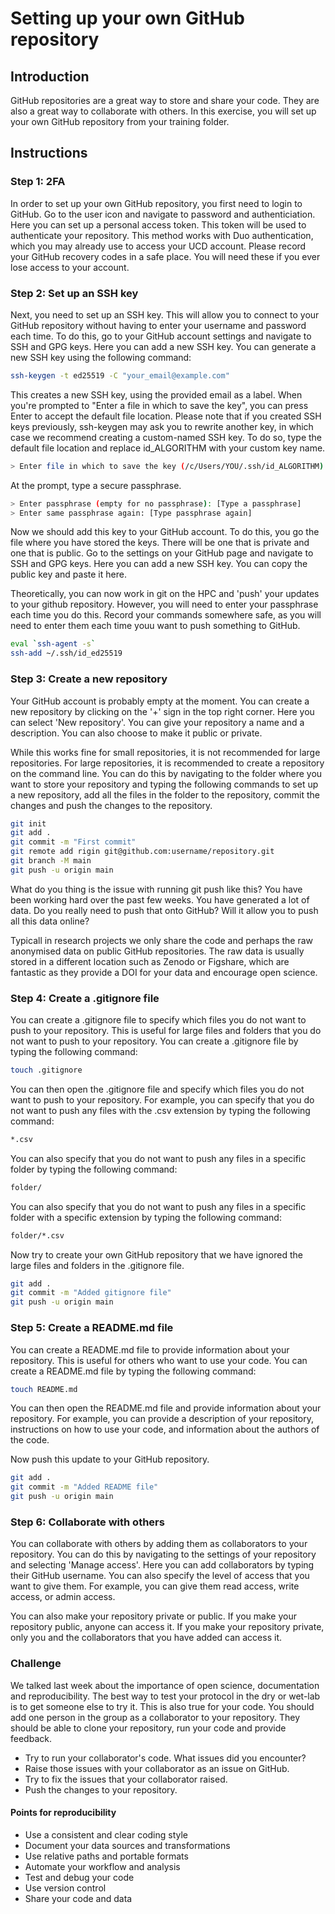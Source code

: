 # Setting up your own GitHub repository

## Introduction
GitHub repositories are a great way to store and share your code. They are also a great way to collaborate with others. In this exercise, you will set up your own GitHub repository from your training folder.

## Instructions

### Step 1: 2FA
In order to set up your own GitHub repository, you first need to login to GitHub. Go to the user icon and navigate to password and authenticiation. Here you can set up a personal access token. This token will be used to authenticate your repository. This method works with Duo authentication, which you may already use to access your UCD account. Please record your GitHub recovery codes in a safe place. You will need these if you ever lose access to your account.

### Step 2: Set up an SSH key
Next, you need to set up an SSH key. This will allow you to connect to your GitHub repository without having to enter your username and password each time. To do this, go to your GitHub account settings and navigate to SSH and GPG keys. Here you can add a new SSH key. You can generate a new SSH key using the following command:

```bash
ssh-keygen -t ed25519 -C "your_email@example.com"
```
This creates a new SSH key, using the provided email as a label. When you're prompted to "Enter a file in which to save the key", you can press Enter to accept the default file location. Please note that if you created SSH keys previously, ssh-keygen may ask you to rewrite another key, in which case we recommend creating a custom-named SSH key. To do so, type the default file location and replace id_ALGORITHM with your custom key name.

```bash
> Enter file in which to save the key (/c/Users/YOU/.ssh/id_ALGORITHM):[Press enter]
``` 
At the prompt, type a secure passphrase.

```bash
> Enter passphrase (empty for no passphrase): [Type a passphrase]
> Enter same passphrase again: [Type passphrase again]
```	

Now we should add this key to your GitHub account. To do this, you go the file where you have stored the keys. There will be one that is private and one that is public. Go to the settings on your GitHub page and navigate to SSH and GPG keys. Here you can add a new SSH key. You can copy the public key and paste it here. 

Theoretically, you can now work in git on the HPC and 'push' your updates to your github repository. However, you will need to enter your passphrase each time you do this. Record your commands somewhere safe, as you will need to enter them each time youu want to push something to GitHub. 

```bash
eval `ssh-agent -s`
ssh-add ~/.ssh/id_ed25519
```

### Step 3: Create a new repository
Your GitHub account is probably empty at the moment. You can create a new repository by clicking on the '+' sign in the top right corner. Here you can select 'New repository'. You can give your repository a name and a description. You can also choose to make it public or private.

While this works fine for small repositories, it is not recommended for large repositories. For large repositories, it is recommended to create a repository on the command line. You can do this by navigating to the folder where you want to store your repository and typing the following commands to set up a new repository, add all the files in the folder to the repository, commit the changes and push the changes to the repository.

```bash
git init
git add .
git commit -m "First commit"
git remote add rigin git@github.com:username/repository.git
git branch -M main
git push -u origin main
```
What do you thing is the issue with running git push like this? You have been working hard over the past few weeks. You have generated a lot of data. Do you really need to push that onto GitHub? Will it allow you to push all this data online? 

Typicall in research projects we only share the code and perhaps the raw anonymised data on public GitHub repositories. The raw data is usually stored in a different location such as Zenodo or Figshare, which are fantastic as they provide a DOI for your data and encourage open science. 

### Step 4: Create a .gitignore file
You can create a .gitignore file to specify which files you do not want to push to your repository. This is useful for large files and folders that you do not want to push to your repository. You can create a .gitignore file by typing the following command:

```bash
touch .gitignore
```
You can then open the .gitignore file and specify which files you do not want to push to your repository. For example, you can specify that you do not want to push any files with the .csv extension by typing the following command:

```bash
*.csv
```
You can also specify that you do not want to push any files in a specific folder by typing the following command:

```bash
folder/
```
You can also specify that you do not want to push any files in a specific folder with a specific extension by typing the following command:

```bash
folder/*.csv
```

Now try to create your own GitHub repository that we have ignored the large files and folders in the .gitignore file. 

```bash
git add .
git commit -m "Added gitignore file"
git push -u origin main
```

### Step 5: Create a README.md file
You can create a README.md file to provide information about your repository. This is useful for others who want to use your code. You can create a README.md file by typing the following command:

```bash
touch README.md
```
You can then open the README.md file and provide information about your repository. For example, you can provide a description of your repository, instructions on how to use your code, and information about the authors of the code.

Now push this update to your GitHub repository. 

```bash
git add .
git commit -m "Added README file"
git push -u origin main
```

### Step 6: Collaborate with others
You can collaborate with others by adding them as collaborators to your repository. You can do this by navigating to the settings of your repository and selecting 'Manage access'. Here you can add collaborators by typing their GitHub username. You can also specify the level of access that you want to give them. For example, you can give them read access, write access, or admin access.

You can also make your repository private or public. If you make your repository public, anyone can access it. If you make your repository private, only you and the collaborators that you have added can access it.

### Challenge
We talked last week about the importance of open science, documentation and reproducibility. The best way to test your protocol in the dry or wet-lab is to get someone else to try it. This is also true for your code. You should add one person in the group as a collaborator to your repository. They should be able to clone your repository, run your code and provide feedback.

* Try to run your collaborator's code. What issues did you encounter?
* Raise those issues with your collaborator as an issue on GitHub.
* Try to fix the issues that your collaborator raised.
* Push the changes to your repository.

#### Points for reproducibility

* Use a consistent and clear coding style
* Document your data sources and transformations
* Use relative paths and portable formats
* Automate your workflow and analysis
* Test and debug your code
* Use version control
* Share your code and data



